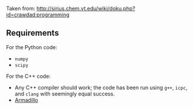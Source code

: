 Taken from: http://sirius.chem.vt.edu/wiki/doku.php?id=crawdad:programming

## Requirements

For the Python code:
* `numpy`
* `scipy`

For the C++ code:
* Any C++ compiler should work; the code has been run using `g++`,
  `icpc`, and `clang` with seemingly equal success.
* [Armadillo](http://arma.sourceforge.net)
